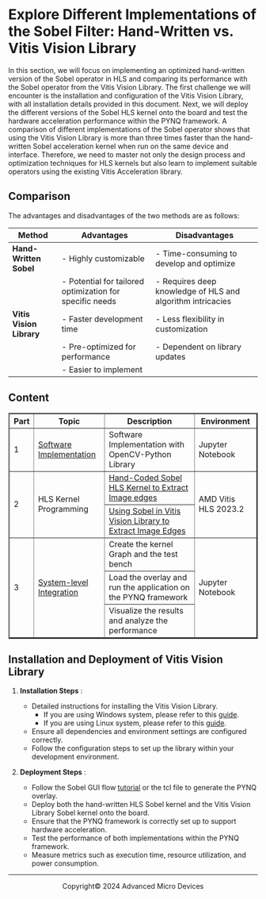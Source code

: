 # Explore Different Implementations of the Sobel Filter: Hand-Written vs. Vitis Vision Library

In this section, we will focus on implementing an optimized hand-written version of the Sobel operator in HLS and comparing its performance with the Sobel operator from the Vitis Vision Library. The first challenge we will encounter is the installation and configuration of the Vitis Vision Library, with all installation details provided in this document. Next, we will deploy the different versions of the Sobel HLS kernel onto the board and test the hardware acceleration performance within the PYNQ framework. A comparison of different implementations of the Sobel operator shows that using the Vitis Vision Library is more than three times faster than the hand-written Sobel acceleration kernel when run on the same device and interface. Therefore, we need to master not only the design process and optimization techniques for HLS kernels but also learn to implement suitable operators using the existing Vitis Acceleration library.

## Comparison

The advantages and disadvantages of the two methods are as follows:

| Method                         | Advantages                                               | Disadvantages                                              |
| ------------------------------ | -------------------------------------------------------- | ---------------------------------------------------------- |
| **Hand-Written Sobel**   | - Highly customizable                                    | - Time-consuming to develop and optimize                   |
|                                | - Potential for tailored optimization for specific needs | - Requires deep knowledge of HLS and algorithm intricacies |
| **Vitis Vision Library** | - Faster development time                                | - Less flexibility in customization                        |
|                                | - Pre-optimized for performance                          | - Dependent on library updates                             |
|                                | - Easier to implement                                    |                                                            |

## Content

<table border="2">
<thead>
  <tr>
    <th>Part</th>
    <th>Topic</th>
    <th>Description</th>
    <th>Environment</th>
  </tr>
</thead>
<tbody>
  <tr>
    <td rowspan="1">1</td>
    <td rowspan="1"><a href="https://github.com/Xilinx/xup_high_level_synthesis_design_flow/blob/main/source/sobel/notebook/sobel_part1.ipynb">Software Implementation</a></td>
    <td>Software Implementation with OpenCV-Python Library</td>
    <td rowspan="1">Jupyter Notebook</td>
  </tr>
  <tr>
    <td rowspan="2">2</td>
    <td rowspan="2">HLS Kernel Programming</td>
    <td><a href="https://github.com/Xilinx/xup_high_level_synthesis_design_flow/blob/main/source/sobel/notebook/sobel_part2_handcoded.md">Hand-Coded Sobel HLS Kernel to Extract Image edges</a></td>
    <td rowspan="2">AMD Vitis HLS 2023.2</td>
  </tr>
  <tr>
    <td><a href="https://github.com/Xilinx/xup_high_level_synthesis_design_flow/blob/main/source/sobel/notebook/sobel_part2_visionLib.md">Using Sobel in Vitis Vision Library to Extract Image Edges</a></td>
  </tr>
  <tr>
    <td rowspan="3">3</td>
    <td rowspan="3"><a href="https://github.com/Xilinx/xup_high_level_synthesis_design_flow/blob/main/source/sobel/notebook/sobel_part3.ipynb">System-level Integration</a></td>
    <td>Create the kernel Graph and the test bench</td>
    <td rowspan="3">Jupyter Notebook</td>
  </tr>
  <tr>
    <td>Load the overlay and run the application on the PYNQ framework</td>
  </tr>
  <tr>
    <td>Visualize the results and analyze the performance</td>
  </tr>
</tbody>
</table>

## Installation and Deployment of Vitis Vision Library

1. **Installation Steps** :

   * Detailed instructions for installing the Vitis Vision Library.
     * If you are using Windows system, please refer to this [guide](./tutorial/vision_library_win.md).
     * If you are using Linux system, please refer to this [guide](./tutorial/vision_library_linux.md).
   * Ensure all dependencies and environment settings are configured correctly.
   * Follow the configuration steps to set up the library within your development environment.
2. **Deployment Steps** :

   * Follow the Sobel GUI flow [tutorial](https://github.com/Xilinx/xup_high_level_synthesis_design_flow/blob/main/source/sobel/tutorial/sobel_gui_flow.md) or the tcl file to generate the PYNQ overlay.
   * Deploy both the hand-written HLS Sobel kernel and the Vitis Vision Library Sobel kernel onto the board.
   * Ensure that the PYNQ framework is correctly set up to support hardware acceleration.
   * Test the performance of both implementations within the PYNQ framework.
   * Measure metrics such as execution time, resource utilization, and power consumption.

---

<p align="center">Copyright© 2024 Advanced Micro Devices</p>
